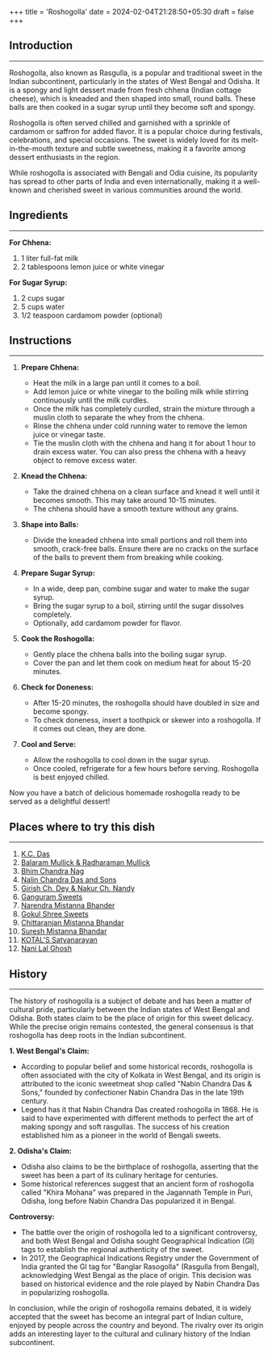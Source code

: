 +++
title = 'Roshogolla'
date = 2024-02-04T21:28:50+05:30
draft = false
+++

## Introduction

---

Roshogolla, also known as Rasgulla, is a popular and traditional sweet in the Indian subcontinent, particularly in the states of West Bengal and Odisha. It is a spongy and light dessert made from fresh chhena (Indian cottage cheese), which is kneaded and then shaped into small, round balls. These balls are then cooked in a sugar syrup until they become soft and spongy.

Roshogolla is often served chilled and garnished with a sprinkle of cardamom or saffron for added flavor. It is a popular choice during festivals, celebrations, and special occasions. The sweet is widely loved for its melt-in-the-mouth texture and subtle sweetness, making it a favorite among dessert enthusiasts in the region.

While roshogolla is associated with Bengali and Odia cuisine, its popularity has spread to other parts of India and even internationally, making it a well-known and cherished sweet in various communities around the world.

## Ingredients

---

**For Chhena:**

1. 1 liter full-fat milk
2. 2 tablespoons lemon juice or white vinegar

**For Sugar Syrup:**

1. 2 cups sugar
2. 5 cups water
3. 1/2 teaspoon cardamom powder (optional)

## Instructions

---

1. **Prepare Chhena:**

   - Heat the milk in a large pan until it comes to a boil.
   - Add lemon juice or white vinegar to the boiling milk while stirring continuously until the milk curdles.
   - Once the milk has completely curdled, strain the mixture through a muslin cloth to separate the whey from the chhena.
   - Rinse the chhena under cold running water to remove the lemon juice or vinegar taste.
   - Tie the muslin cloth with the chhena and hang it for about 1 hour to drain excess water. You can also press the chhena with a heavy object to remove excess water.

2. **Knead the Chhena:**

   - Take the drained chhena on a clean surface and knead it well until it becomes smooth. This may take around 10-15 minutes.
   - The chhena should have a smooth texture without any grains.

3. **Shape into Balls:**

   - Divide the kneaded chhena into small portions and roll them into smooth, crack-free balls. Ensure there are no cracks on the surface of the balls to prevent them from breaking while cooking.

4. **Prepare Sugar Syrup:**

   - In a wide, deep pan, combine sugar and water to make the sugar syrup.
   - Bring the sugar syrup to a boil, stirring until the sugar dissolves completely.
   - Optionally, add cardamom powder for flavor.

5. **Cook the Roshogolla:**

   - Gently place the chhena balls into the boiling sugar syrup.
   - Cover the pan and let them cook on medium heat for about 15-20 minutes.

6. **Check for Doneness:**

   - After 15-20 minutes, the roshogolla should have doubled in size and become spongy.
   - To check doneness, insert a toothpick or skewer into a roshogolla. If it comes out clean, they are done.

7. **Cool and Serve:**

   - Allow the roshogolla to cool down in the sugar syrup.
   - Once cooled, refrigerate for a few hours before serving. Roshogolla is best enjoyed chilled.

Now you have a batch of delicious homemade roshogolla ready to be served as a delightful dessert!

## Places where to try this dish

---

1. [K.C. Das](https://maps.app.goo.gl/xcENYoQv2kZLhqgXA)
2. [Balaram Mullick & Radharaman Mullick](https://maps.app.goo.gl/1veMv4Z6Mn46mzEh6)
3. [Bhim Chandra Nag](https://maps.app.goo.gl/7NWDzkySxWFkx1ak6)
4. [Nalin Chandra Das and Sons](https://maps.app.goo.gl/Hwf3jFD8rumdVkny5)
5. [Girish Ch. Dey & Nakur Ch. Nandy](https://maps.app.goo.gl/hwCw3BK3eToqCqg97)
6. [Ganguram Sweets](https://maps.app.goo.gl/bNh84UTqMqFutyze6)
7. [Narendra Mistanna Bhander](https://maps.app.goo.gl/TZNmCKoK8RpUQ1gc7)
8. [Gokul Shree Sweets](https://maps.app.goo.gl/9REngXz1D58wPCjr9)
9. [Chittaranjan Mistanna Bhandar](https://maps.app.goo.gl/Rfbs3FZZtkVtnwUw8)
10. [Suresh Mistanna Bhandar](https://maps.app.goo.gl/HH2aXE8i7LPz3ZDH8)
11. [KOTAL'S Satyanarayan](https://maps.app.goo.gl/bgBZgGrwKUixcbCD8)
12. [Nani Lal Ghosh](https://maps.app.goo.gl/ppnGQ24frdyxm75i9)

## History

---

The history of roshogolla is a subject of debate and has been a matter of cultural pride, particularly between the Indian states of West Bengal and Odisha. Both states claim to be the place of origin for this sweet delicacy. While the precise origin remains contested, the general consensus is that roshogolla has deep roots in the Indian subcontinent.

**1. West Bengal's Claim:**
   - According to popular belief and some historical records, roshogolla is often associated with the city of Kolkata in West Bengal, and its origin is attributed to the iconic sweetmeat shop called "Nabin Chandra Das & Sons," founded by confectioner Nabin Chandra Das in the late 19th century.
   - Legend has it that Nabin Chandra Das created roshogolla in 1868. He is said to have experimented with different methods to perfect the art of making spongy and soft rasgullas. The success of his creation established him as a pioneer in the world of Bengali sweets.

**2. Odisha's Claim:**
   - Odisha also claims to be the birthplace of roshogolla, asserting that the sweet has been a part of its culinary heritage for centuries.
   - Some historical references suggest that an ancient form of roshogolla called "Khira Mohana" was prepared in the Jagannath Temple in Puri, Odisha, long before Nabin Chandra Das popularized it in Bengal.

**Controversy:**
   - The battle over the origin of roshogolla led to a significant controversy, and both West Bengal and Odisha sought Geographical Indication (GI) tags to establish the regional authenticity of the sweet.
   - In 2017, the Geographical Indications Registry under the Government of India granted the GI tag for "Banglar Rasogolla" (Rasgulla from Bengal), acknowledging West Bengal as the place of origin. This decision was based on historical evidence and the role played by Nabin Chandra Das in popularizing roshogolla.

In conclusion, while the origin of roshogolla remains debated, it is widely accepted that the sweet has become an integral part of Indian culture, enjoyed by people across the country and beyond. The rivalry over its origin adds an interesting layer to the cultural and culinary history of the Indian subcontinent.